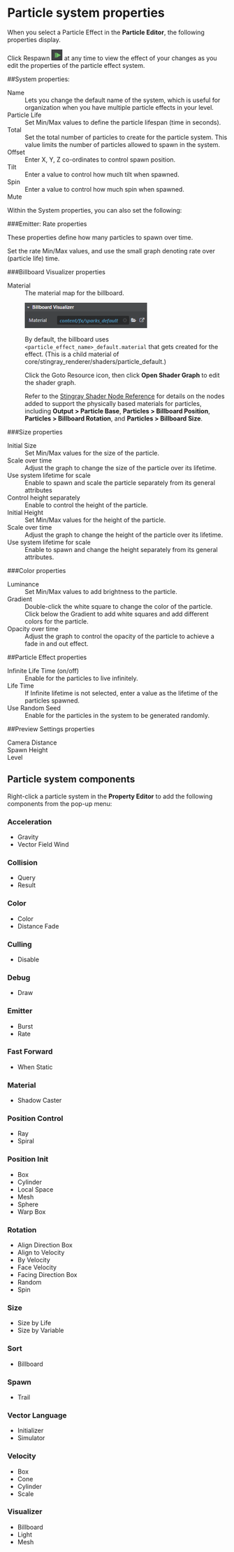 # Particle system properties

When you select a Particle Effect in the **Particle Editor**, the following properties display.

 Click Respawn ![](../images/icon_particle_respawn.png) at any time to view the effect of your changes as you edit the properties of the particle effect system.

##System properties:
<dl>
<dt>Name</dt><dd>Lets you change the default name of the system, which is useful for organization when you have multiple particle effects in your level.</dd>
<dt>Particle Life </dt>
<dd>Set Min/Max values to define the particle lifespan (time in seconds).</dd>
<dt>Total</dt>
<dd>Set the total number of particles to create for the particle system. This value limits the number of particles allowed to spawn in the system.</dd>
<dt>Offset</dt>
<dd>Enter X, Y, Z co-ordinates to control spawn position.</dd>
<dt>Tilt</dt>
<dd>Enter a value to control how much tilt when spawned.  </dd>
<dt>Spin</dt>
<dd>Enter a value to control how much spin when spawned.  </dd>
<dt>Mute</dt>
</dl>

Within the System properties, you can also set the following:

###Emitter: Rate properties

These properties define how many particles to spawn over time.

Set the rate Min/Max values, and use the small graph denoting rate over (particle life) time.

###Billboard Visualizer properties

<dl>
<dt>Material</dt><dd>The material map for the billboard.

![](../images/billboard_visualizer.png)

By default, the billboard uses `<particle_effect_name>_default.material` that gets created for the effect. (This is a child material of core/stingray_renderer/shaders/particle_default.)

Click the Goto Resource icon, then click **Open Shader Graph** to edit the shader graph.

Refer to the [Stingray Shader Node Reference](../../shaders_ref/index.html) for details on the nodes added to support the physically based materials for particles, including **Output > Particle Base**, **Particles > Billboard Position**, **Particles > Billboard Rotation**, and **Particles > Billboard Size**.
</dd>

</dl>

###Size properties
<dl>
<dt>Initial Size</dt>
<dd>Set Min/Max values for the size of the particle.</dd>
<dt>Scale over time</dt>
<dd>Adjust the graph to change the size of the particle over its lifetime.</dd>
<dt>Use system lifetime for scale</dt>
<dd>Enable to spawn and scale the particle separately from its general attributes</dd>
<dt>Control height separately</dt>
<dd>Enable to control the height of the particle.</dd>
<dt>Initial Height </dt>
<dd>Set Min/Max values for the height of the particle.</dd>
<dt>Scale over time</dt>
<dd>Adjust the graph to change the height of the particle over its lifetime.</dd>
<dt>Use system lifetime for scale</dt>
<dd>Enable to spawn and change the height separately from its general attributes.</dd>
</dl>


###Color properties

<dl>
<dt>Luminance</dt>
<dd>Set Min/Max values to add brightness to the particle.</dd>
<dt>Gradient</dt>
<dd>Double-click the white square to change the color of the particle. Click below the Gradient to add white squares and add different colors for the particle.</dd>
<dt>Opacity over time</dt>
<dd>Adjust the graph to control the opacity of the particle to achieve a fade in and out effect.</dd>
</dl>


##Particle Effect properties

<dl>
<dt>Infinite Life Time (on/off)</dt>
<dd>Enable for the particles to live infinitely.</dd>
<dt>Life Time</dt>
<dd>If Infinite lifetime is not selected, enter a value as the lifetime of the particles spawned.</dd>
<dt>Use Random Seed</dt>
<dd>Enable for the particles in the system to be generated randomly.</dd>
</dl>

##Preview Settings properties

<dl>

<dt>Camera Distance</dt>
<dt>Spawn Height</dt>
<dt>Level</dt>

</dl>

## Particle system components

Right-click a particle system in the **Property Editor** to add the following components from the pop-up menu:

### Acceleration
- Gravity
- Vector Field Wind

### Collision
- Query
- Result

### Color
- Color
- Distance Fade

### Culling
- Disable

### Debug
- Draw

### Emitter
- Burst
- Rate

### Fast Forward
- When Static

### Material

- Shadow Caster

### Position Control
- Ray
- Spiral

### Position Init
- Box
- Cylinder
- Local Space
- Mesh
- Sphere
- Warp Box

### Rotation
- Align Direction Box
- Align to Velocity
- By Velocity
- Face Velocity
- Facing Direction Box
- Random
- Spin

### Size
- Size by Life
- Size by Variable

### Sort
- Billboard

### Spawn
- Trail

### Vector Language
- Initializer
- Simulator

### Velocity
- Box
- Cone
- Cylinder
- Scale

### Visualizer
- Billboard
- Light
- Mesh

